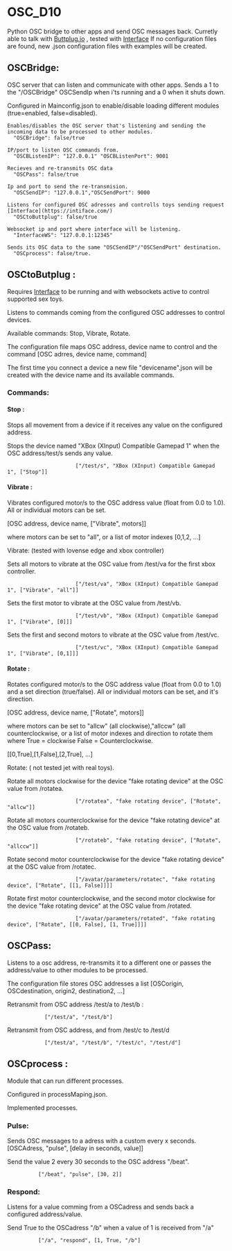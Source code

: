 # OSC_D10
Python OSC bridge to other apps and send OSC messages back. 
Curretly able to talk with [Buttplug.io](https://buttplug.io/) , tested with [Interface](https://intiface.com/)
If no configuration files are found, new .json configuration files with examples will be created.

## OSCBridge:
OSC server that can listen and communicate with other apps. 
Sends a 1 to the "/OSCBridge" OSCSendIp when i'ts running and a 0 when it shuts down.

Configured in Mainconfig.json to enable/disable loading different modules (true=enabled, false=disabled).
        
    Enables/disables the OSC server that's listening and sending the incoming data to be processed to other modules.
      "OSCBridge": false/true

    IP/port to listen OSC commands from.
      "OSCBListenIP": "127.0.0.1" "OSCBListenPort": 9001

    Recieves and re-transmits OSC data
      "OSCPass": false/true 

    Ip and port to send the re-transmision.
      "OSCSendIP": "127.0.0.1","OSCSendPort": 9000

    Listens for configured OSC adresses and controlls toys sending request [Interface](https://intiface.com/)
      "OSCtoButtplug": false/true

    Websocket ip and port where interface will be listening.
      "InterfaceWS": "127.0.0.1:12345"

    Sends its OSC data to the same "OSCSendIP"/"OSCSendPort" destination.
      "OSCprocess": false/true. 
    

## OSCtoButplug :
Requires [Interface](https://intiface.com/) to be running and with websockets active to control supported sex toys.

Listens to commands coming from the configured OSC addresses to control devices.

Available commands: Stop, Vibrate, Rotate.

The configuration file maps OSC address, device name to control and the command [OSC adrres, device name, command]

The first time you connect a device a new file "devicename".json
will be created with the device name and its available commands.

### Commands:
#### Stop : 
Stops all movement from a device if it receives any value on the configured address.

  Stops the device named "XBox (XInput) Compatible Gamepad 1" when the OSC address/test/s sends any value.
  
                          ["/test/s", "XBox (XInput) Compatible Gamepad 1", ["Stop"]]
#### Vibrate : 
Vibrates configured motor/s to the OSC address value (float from 0.0 to 1.0). All or individual motors can be set.

[OSC address, device name, ["Vibrate", motors]] 

where motors can be set to "all", or a list of motor indexes [0,1,2, ...]

   Vibrate: (tested with lovense edge and xbox controller)
                      
Sets all motors to vibrate at the OSC value from /test/va for the first xbox controller.

                          ["/test/va", "XBox (XInput) Compatible Gamepad 1", ["Vibrate", "all"]]
                          
Sets the first motor to vibrate at the OSC value from /test/vb.

                          ["/test/vb", "XBox (XInput) Compatible Gamepad 1", ["Vibrate", [0]]]
                          
Sets the first and second motors to vibrate at the OSC value from /test/vc.

                          ["/test/vc", "XBox (XInput) Compatible Gamepad 1", ["Vibrate", [0,1]]]

#### Rotate : 
Rotates configured motor/s to the OSC address value (float from 0.0 to 1.0) and a set direction (true/false). 
All or individual motors can be set, and it's direction. 

[OSC address, device name, ["Rotate", motors]] 

where motors can be set to "allcw" (all clockwise),"allccw" (all counterclockwise, 
or a list of motor indexes and direction to rotate them where True = clockwise False = Counterclockwise. 

[[0,True],[1,False],[2,True], ...]

Rotate: ( not tested jet with real toys).

Rotate all motors clockwise for the device "fake rotating device" at the OSC value from /rotatea.

                          ["/rotatea", "fake rotating device", ["Rotate", "allcw"]]
                          
Rotate all motors counterclockwise for the device "fake rotating device" at the OSC value from /rotateb.
                      
                          ["/rotateb", "fake rotating device", ["Rotate", "allccw"]]
                          
Rotate second motor counterclockwise for the device "fake rotating device" at the OSC value from /rotatec.

                          ["/avatar/parameters/rotatec", "fake rotating device", ["Rotate", [[1, False]]]]
                          
Rotate first motor counterclockwise, and the second motor clockwise for the device "fake rotating device" at the OSC value from /rotated.

                          ["/avatar/parameters/rotated", "fake rotating device", ["Rotate", [[0, False], [1, True]]]]


## OSCPass:
Listens to a osc address, re-transmits it to a different one or passes the address/value to other modules to be processed.

The configuration file stores OSC addresses a list [OSCorigin, OSCdestination, origin2, destination2, ...]

Retransmit from OSC address /test/a to /test/b :

                ["/test/a", "/test/b"]
                
Retransmit from OSC address, and from /test/c to /test/d

                ["/test/a", "/test/b", "/test/c", "/test/d"]

                  
## OSCprocess :
Module that can run different processes.

Configured in processMaping.json.

Implemented processes.

### Pulse: 
Sends OSC messages to a adress with a custom every x seconds. [OSCAdress, "pulse", [delay in seconds, value]]

Send the value 2 every 30 seconds to the OSC address "/beat".

              ["/beat", "pulse", [30, 2]]
              
### Respond:
Listens for a value comming from a OSCadress and sends back a configured address/value.
  
Send True to the OSCadress "/b" when a value of 1 is received from "/a"
            
              ["/a", "respond", [1, True, "/b"]

                        
